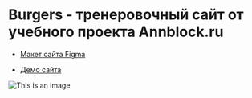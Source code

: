 # Burgers - тренеровочный сайт от учебного проекта Annblock.ru

* [Макет сайта Figma](https://www.figma.com/file/0M8HO0Q9rytVJcWoP40vZv/Burgers-Menu-Responsive-(Copy)?node-id=0%3A1)

* [Демо сайта](https://stacewicz.github.io/Module01-Burgers/)

![This is an image](https://klike.net/uploads/posts/2021-05/1622470433_1.jpg)
